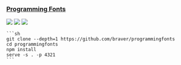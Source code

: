 ### [Programming Fonts](https://github.com/braver/programmingfonts)

![](https://img.shields.io/github/license/braver/programmingfonts) [![](https://img.shields.io/github/last-commit/scillidan/programmingfonts/gh-pages)](https://github.com/scillidan/programmingfonts) ![](https://img.shields.io/badge/Vercel-black?style=flat&logo=Vercel&logoColor=white)

````{tab} From source
```sh
git clone --depth=1 https://github.com/braver/programmingfonts
cd programmingfonts
npm install
serve -s . -p 4321
```
````
